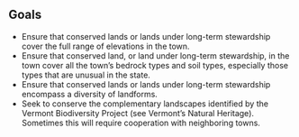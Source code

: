 ## Goals

* Ensure that conserved lands or lands under long-term stewardship cover the full range of elevations in the town.  
* Ensure that conserved land, or land under long-term stewardship, in the town cover all the town’s bedrock types and soil types, especially those types that are unusual in the state.  
* Ensure that conserved lands or lands under long-term stewardship encompass a diversity of landforms.  
* Seek to conserve the complementary landscapes identified by the Vermont Biodiversity Project (see Vermont’s Natural Heritage). Sometimes this will require cooperation with neighboring towns.  
